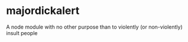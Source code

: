# majordickalert
A node module with no other purpose than to violently (or non-violently) insult people
